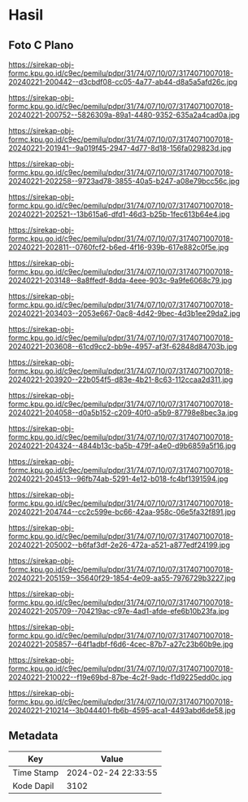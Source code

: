 # Hasil

## Foto C Plano

https://sirekap-obj-formc.kpu.go.id/c9ec/pemilu/pdpr/31/74/07/10/07/3174071007018-20240221-200442--d3cbdf08-cc05-4a77-ab44-d8a5a5afd26c.jpg

https://sirekap-obj-formc.kpu.go.id/c9ec/pemilu/pdpr/31/74/07/10/07/3174071007018-20240221-200752--5826309a-89a1-4480-9352-635a2a4cad0a.jpg

https://sirekap-obj-formc.kpu.go.id/c9ec/pemilu/pdpr/31/74/07/10/07/3174071007018-20240221-201941--9a019f45-2947-4d77-8d18-156fa029823d.jpg

https://sirekap-obj-formc.kpu.go.id/c9ec/pemilu/pdpr/31/74/07/10/07/3174071007018-20240221-202258--9723ad78-3855-40a5-b247-a08e79bcc56c.jpg

https://sirekap-obj-formc.kpu.go.id/c9ec/pemilu/pdpr/31/74/07/10/07/3174071007018-20240221-202521--13b615a6-dfd1-46d3-b25b-1fec613b64e4.jpg

https://sirekap-obj-formc.kpu.go.id/c9ec/pemilu/pdpr/31/74/07/10/07/3174071007018-20240221-202811--0760fcf2-b6ed-4f16-939b-617e882c0f5e.jpg

https://sirekap-obj-formc.kpu.go.id/c9ec/pemilu/pdpr/31/74/07/10/07/3174071007018-20240221-203148--8a8ffedf-8dda-4eee-903c-9a9fe6068c79.jpg

https://sirekap-obj-formc.kpu.go.id/c9ec/pemilu/pdpr/31/74/07/10/07/3174071007018-20240221-203403--2053e667-0ac8-4d42-9bec-4d3b1ee29da2.jpg

https://sirekap-obj-formc.kpu.go.id/c9ec/pemilu/pdpr/31/74/07/10/07/3174071007018-20240221-203608--61cd9cc2-bb9e-4957-af3f-62848d84703b.jpg

https://sirekap-obj-formc.kpu.go.id/c9ec/pemilu/pdpr/31/74/07/10/07/3174071007018-20240221-203920--22b054f5-d83e-4b21-8c63-112ccaa2d311.jpg

https://sirekap-obj-formc.kpu.go.id/c9ec/pemilu/pdpr/31/74/07/10/07/3174071007018-20240221-204058--d0a5b152-c209-40f0-a5b9-87798e8bec3a.jpg

https://sirekap-obj-formc.kpu.go.id/c9ec/pemilu/pdpr/31/74/07/10/07/3174071007018-20240221-204324--4844b13c-ba5b-479f-a4e0-d9b6859a5f16.jpg

https://sirekap-obj-formc.kpu.go.id/c9ec/pemilu/pdpr/31/74/07/10/07/3174071007018-20240221-204513--96fb74ab-5291-4e12-b018-fc4bf1391594.jpg

https://sirekap-obj-formc.kpu.go.id/c9ec/pemilu/pdpr/31/74/07/10/07/3174071007018-20240221-204744--cc2c599e-bc66-42aa-958c-06e5fa32f891.jpg

https://sirekap-obj-formc.kpu.go.id/c9ec/pemilu/pdpr/31/74/07/10/07/3174071007018-20240221-205002--b6faf3df-2e26-472a-a521-a877edf24199.jpg

https://sirekap-obj-formc.kpu.go.id/c9ec/pemilu/pdpr/31/74/07/10/07/3174071007018-20240221-205159--35640f29-1854-4e09-aa55-7976729b3227.jpg

https://sirekap-obj-formc.kpu.go.id/c9ec/pemilu/pdpr/31/74/07/10/07/3174071007018-20240221-205709--704219ac-c97e-4ad1-afde-efe6b10b23fa.jpg

https://sirekap-obj-formc.kpu.go.id/c9ec/pemilu/pdpr/31/74/07/10/07/3174071007018-20240221-205857--64f1adbf-f6d6-4cec-87b7-a27c23b60b9e.jpg

https://sirekap-obj-formc.kpu.go.id/c9ec/pemilu/pdpr/31/74/07/10/07/3174071007018-20240221-210022--f19e69bd-87be-4c2f-9adc-f1d9225edd0c.jpg

https://sirekap-obj-formc.kpu.go.id/c9ec/pemilu/pdpr/31/74/07/10/07/3174071007018-20240221-210214--3b044401-fb6b-4595-aca1-4493abd6de58.jpg


## Metadata

| Key        | Value               |
| ---------- | ------------------- |
| Time Stamp | 2024-02-24 22:33:55 |
| Kode Dapil | 3102                |



